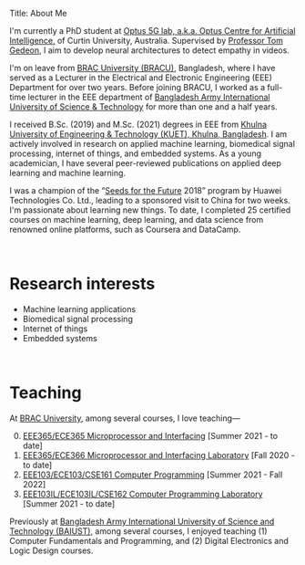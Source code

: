 Title: About Me

I'm currently a PhD student at <a href="https://research.curtin.edu.au/work-with-us/optus-centre-for-artificial-intelligence/">Optus 5G lab, a.k.a. Optus Centre for Artificial Intelligence,</a> of Curtin University, Australia. Supervised by <a href="https://staffportal.curtin.edu.au/staff/profile/view/tom-gedeon-5e48a1fd/">Professor Tom Gedeon</a>, I aim to develop neural architectures to detect empathy in videos.

I'm on leave from <a href="https://www.bracu.ac.bd/">BRAC University (BRACU)</a>, Bangladesh, where I have served as a Lecturer in the Electrical and Electronic Engineering (EEE) Department for over two years. Before joining BRACU, I worked as a full-time lecturer in the EEE department of <a href="https://www.baiust.edu.bd/">Bangladesh Army International University of Science & Technology</a> for more than one and a half years.
    
I received B.Sc. (2019) and M.Sc. (2021) degrees in EEE from <a href="https://kuet.ac.bd/">Khulna University of Engineering & Technology (KUET), Khulna, Bangladesh</a>. I am actively involved in research on applied machine learning, biomedical signal processing, internet of things, and embedded systems. As a young academician, I have several peer-reviewed publications on applied deep learning and machine learning.
    
I was a champion of the “<a href="https://www.huawei.com/minisite/seeds-for-the-future/index.html">Seeds for the Future</a> 2018” program by Huawei Technologies Co. Ltd., leading to a sponsored visit to China for two weeks. I'm passionate about learning new things. To date, I completed 25 certified courses on machine learning, deep learning, and data science from renowned online platforms, such as Coursera and DataCamp.

&nbsp;

# Research interests
- Machine learning applications
- Biomedical signal processing
- Internet of things
- Embedded systems

&nbsp;

# Teaching
At [BRAC University](https://www.bracu.ac.bd/), among several courses, I love teaching&mdash;

0. [EEE365/ECE365 Microprocessor and Interfacing](https://bux.bracu.ac.bd/courses/course-v1:buX+EEE365+2022_Spring/about) [Summer 2021 - to date]
0. [EEE365/ECE366 Microprocessor and Interfacing Laboratory](https://bux.bracu.ac.bd/courses/course-v1:buX+EEE366+2022_Spring/about) [Fall 2020 - to date]
0. [EEE103/ECE103/CSE161 Computer Programming](https://bux.bracu.ac.bd/courses/course-v1:buX+CSE161+2022_Spring/about) [Summer 2021 - Fall 2022]
0. [EEE103IL/ECE103IL/CSE162 Computer Programming Laboratory](https://bux.bracu.ac.bd/courses/course-v1:buX+EEE103L+2022_Spring/about) [Summer 2021 - to date]

Previously at [Bangladesh Army International University of Science and Technology (BAIUST)](https://www.baiust.edu.bd/), among several courses, I enjoyed teaching (1) Computer Fundamentals and Programming, and (2) Digital Electronics and Logic Design courses.
